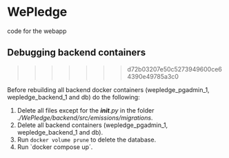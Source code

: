 # WePledge
code for the webapp

## Debugging backend containers
>>>>>>> d72b03207e50c5273949600ce64390e49785a3c0

Before rebuilding all backend docker containers (wepledge_pgadmin_1, wepledge_backend_1 and db) do the following: 

1. Delete all files except for the *__init__.py* in the folder *./WePledge/backend/src/emissions/migrations*.
2. Delete all backend containers (wepledge_pgadmin_1, wepledge_backend_1 and db).
3. Run `docker volume prune` to delete the database. 
4. Run `docker compose up´.
